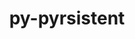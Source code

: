 ---
title: "py-pyrsistent"
layout: cache
categories: [package, develop-2025-02-09]
meta: {"versions": ["0.19.3"], "compilers": ["oneapi@=2024.2.1"], "oss": ["ubuntu22.04"], "platforms": ["linux"], "targets": ["x86_64_v3"], "stacks": ["e4s-oneapi", "root"], "num_specs": 5, "num_specs_by_stack": {"e4s-oneapi": 5, "root": 5}}
spec_details: [{"hash": "lsekr7dltjxllozq5ex5drusxi6ga3ha", "compiler": "oneapi@=2024.2.1", "versions": ["0.19.3"], "os": "ubuntu22.04", "platform": "linux", "target": "x86_64_v3", "variants": ["build_system=python_pip"], "stacks": ["e4s-oneapi", "root"], "size": "-", "tarball": "https://binaries.spack.io/develop-2025-02-09/build_cache/linux-ubuntu22.04-x86_64_v3/oneapi-2024.2.1/py-pyrsistent-0.19.3/linux-ubuntu22.04-x86_64_v3-oneapi-2024.2.1-py-pyrsistent-0.19.3-lsekr7dltjxllozq5ex5drusxi6ga3ha.spack"}, {"hash": "o4nbpvpxblxhfhfnyzwma7s5p5h23exn", "compiler": "oneapi@=2024.2.1", "versions": ["0.19.3"], "os": "ubuntu22.04", "platform": "linux", "target": "x86_64_v3", "variants": ["build_system=python_pip"], "stacks": ["e4s-oneapi", "root"], "size": "-", "tarball": "https://binaries.spack.io/develop-2025-02-09/build_cache/linux-ubuntu22.04-x86_64_v3/oneapi-2024.2.1/py-pyrsistent-0.19.3/linux-ubuntu22.04-x86_64_v3-oneapi-2024.2.1-py-pyrsistent-0.19.3-o4nbpvpxblxhfhfnyzwma7s5p5h23exn.spack"}, {"hash": "oncuyg5p775pxgnxp2rylwxlrwkkkdpu", "compiler": "oneapi@=2024.2.1", "versions": ["0.19.3"], "os": "ubuntu22.04", "platform": "linux", "target": "x86_64_v3", "variants": ["build_system=python_pip"], "stacks": ["e4s-oneapi", "root"], "size": "-", "tarball": "https://binaries.spack.io/develop-2025-02-09/build_cache/linux-ubuntu22.04-x86_64_v3/oneapi-2024.2.1/py-pyrsistent-0.19.3/linux-ubuntu22.04-x86_64_v3-oneapi-2024.2.1-py-pyrsistent-0.19.3-oncuyg5p775pxgnxp2rylwxlrwkkkdpu.spack"}, {"hash": "ogmta742kjwutvzzs4yp4ppoy2a3nmzq", "compiler": "oneapi@=2024.2.1", "versions": ["0.19.3"], "os": "ubuntu22.04", "platform": "linux", "target": "x86_64_v3", "variants": ["build_system=python_pip"], "stacks": ["e4s-oneapi", "root"], "size": "-", "tarball": "https://binaries.spack.io/develop-2025-02-09/build_cache/linux-ubuntu22.04-x86_64_v3/oneapi-2024.2.1/py-pyrsistent-0.19.3/linux-ubuntu22.04-x86_64_v3-oneapi-2024.2.1-py-pyrsistent-0.19.3-ogmta742kjwutvzzs4yp4ppoy2a3nmzq.spack"}, {"hash": "uk5cdvdtd2ffsoizavuysf2g2bwcyjdf", "compiler": "oneapi@=2024.2.1", "versions": ["0.19.3"], "os": "ubuntu22.04", "platform": "linux", "target": "x86_64_v3", "variants": ["build_system=python_pip"], "stacks": ["e4s-oneapi", "root"], "size": "-", "tarball": "https://binaries.spack.io/develop-2025-02-09/build_cache/linux-ubuntu22.04-x86_64_v3/oneapi-2024.2.1/py-pyrsistent-0.19.3/linux-ubuntu22.04-x86_64_v3-oneapi-2024.2.1-py-pyrsistent-0.19.3-uk5cdvdtd2ffsoizavuysf2g2bwcyjdf.spack"}]
---
